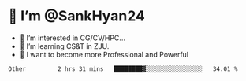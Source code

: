 # 👋 I’m @SankHyan24

- 👀 I’m interested in CG/CV/HPC...
- 🌱 I’m learning CS&T in ZJU.
- 💞️ I want to become more Professional and Powerful


<!---
SankHyan24/SankHyan24 is a ✨ special ✨ repository because its `README.md` (this file) appears on your GitHub profile.
You can click the Preview link to take a look at your changes.
--->
<!--START_SECTION:waka-->

```text
Other         2 hrs 31 mins   ████████▓░░░░░░░░░░░░░░░░   34.01 %
```

<!--END_SECTION:waka-->
